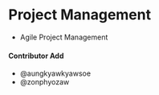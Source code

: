 # Project Management

- Agile Project Management


#### Contributor Add
- @aungkyawkyawsoe
- @zonphyozaw
